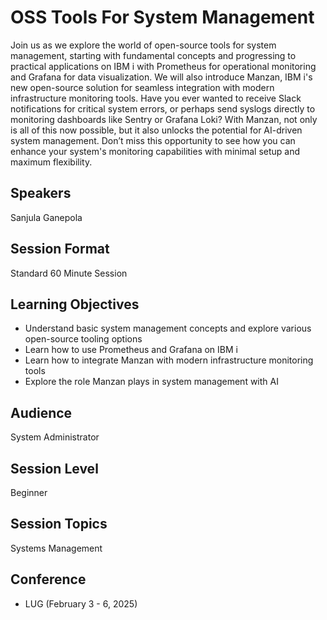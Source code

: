 # OSS Tools For System Management

Join us as we explore the world of open-source tools for system management, starting with fundamental concepts and progressing to practical applications on IBM i with Prometheus for operational monitoring and Grafana for data visualization. We will also introduce Manzan, IBM i's new open-source solution for seamless integration with modern infrastructure monitoring tools. Have you ever wanted to receive Slack notifications for critical system errors, or perhaps send syslogs directly to monitoring dashboards like Sentry or Grafana Loki? With Manzan, not only is all of this now possible, but it also unlocks the potential for AI-driven system management. Don’t miss this opportunity to see how you can enhance your system's monitoring capabilities with minimal setup and maximum flexibility.

## Speakers
Sanjula Ganepola

## Session Format
Standard 60 Minute Session

## Learning Objectives
* Understand basic system management concepts and explore various open-source tooling options
* Learn how to use Prometheus and Grafana on IBM i
* Learn how to integrate Manzan with modern infrastructure monitoring tools
* Explore the role Manzan plays in system management with AI

## Audience
System Administrator

## Session Level
Beginner

## Session Topics
Systems Management

## Conference
* LUG (February 3 - 6, 2025)